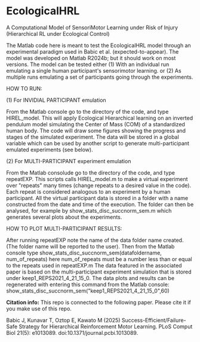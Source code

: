 # EcologicalHRL
A Computational Model of SensoriMotor Learning under Risk of Injury (Hierarchical RL under Ecological Control)

The Matlab code here is meant to test the EcologicalHRL model through an experimental paradigm used in
Babic et al. (expected-to-appear). 
The model was developed on Matlab R2024b; but it should work on most versions.
The model can be tested either
(1) With an individual run emulating a single human participant's sensorimotor learning. 
or
(2) As multiple runs emulating a set of participants going through the experiments.


HOW TO RUN:

(1) For INVIDIAL PARTICIPANT emulation

From the Matlab console go to the directory of the code, and type HIREL_model.
This will apply Ecological Hierarchical learning on an inverted pendulum model 
simulating the Center of Mass (COM) of a standardized human body. The code will 
draw some figures showing the progress and stages of the simulated experiment.
The data will be stored in a global variable which can be used by another 
script to generate multi-participant emulated experiments (see below). 

(2) For MULTI-PARTICIPANT experiment emulation

From the Matlab consolude  go to the directory of the code, and type repeatEXP.
This scripts calls HIREL_model.m to make a virtual experiment over "repeats" many
times (change repeats to a desired value in the code). 
Each repeat is considered analogous to an experiment by a human participant.
All the virtual participant data is stored in a folder with a name constructed from the date 
and time of the execution. The folder can then be analysed, for example by 
show_stats_disc_succnorm_sem.m which generates several plots about the experiments.

HOW TO PLOT MULTI-PARTICIPANT RESULTS:

After running repeatEXP note the name of the data folder name created.
(The folder name will be reported to the user). Then from the Matlab console type
 show_stats_disc_succnorm_sem(datafoldername, num_of_repeats) here num_of_repeats 
must be a number less than or equal to the repeats used in repeatEXP.m
The data featured in the associated paper is based on the multi-participant 
experiment simulation that is stored under keep1_REPS2021_4_21_15_0.
The data plots and results can be regenerated with entering this command from
the Matlab console: show_stats_disc_succnorm_sem("keep1_REPS2021_4_21_15_0",60)

**Citation info:** This repo is connected to the following paper. Please cite it if you make use of this repo. 

Babic J, Kunavar T, Oztop E, Kawato M (2025) Success-Efficient/Failure-Safe Strategy for Hierarchical Reinforcement Motor Learning. 
PLoS Comput Biol 21(5): e1013089. doi:10.1371/journal.pcbi.1013089.
 
